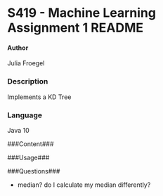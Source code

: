 S419 - Machine Learning Assignment 1 README  
============================================  

#### Author ####
Julia Froegel  

### Description ###  
Implements a KD Tree

### Language ###
Java 10

###Content###

###Usage###

###Questions###
- median? do I calculate my median differently?
